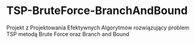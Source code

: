 # TSP-BruteForce-BranchAndBound
Projekt z Projektowania Efektywnych Algorytmów rozwiązujący problem TSP metodą Brute Force oraz Branch and Bound
